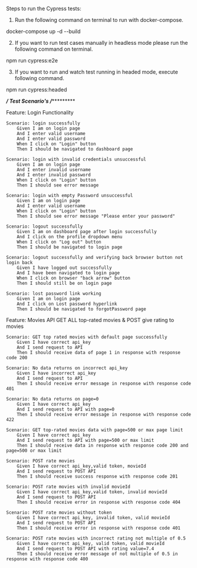 Steps to run the Cypress tests:

1) Run the following command on terminal to run with docker-compose.

docker-compose up -d --build

2) If you want to run test cases manually in headless mode please run the following command on terminal.

npm run cypress:e2e

3) If you want to run and watch test running in headed mode, execute following command.

npm run cypress:headed 

*****************/        Test Scenario's        /**************************

Feature: Login Functionality

    Scenario: login successfully
        Given I am on login page
        And I enter valid username
        And I enter valid password
        When I click on "Login" button
        Then I should be navigated to dashboard page

    Scenario: login with invalid credentials unsuccessful
        Given I am on login page
        And I enter invalid username
        And I enter invalid password
        When I click on "Login" button
        Then I should see error message

    Scenario: login with empty Password unsuccessful
        Given I am on login page
        And I enter valid username
        When I click on "Login" button
        Then I should see error message "Please enter your password"   

    Scenario: logout successfully
        Given I am on dashboard page after login successfully
        And I click on the profile dropdown menu
        When I click on "Log out" button
        Then I should be navigated to login page

    Scenario: logout successfully and verifying back browser button not login back
        Given I have logged out successfully
        And I have been navigated to login page
        When I click on browser "back arrow" button
        Then I should still be on login page
    
    Scenario: lost password link working
        Given I am on login page
        And I click on Lost password hyperlink
        Then I should be navigated to forgotPassword page


Feature: Movies API GET ALL top-rated movies & POST give rating to movies

    Scenario: GET top rated movies with default page successfully
        Given I have correct api_key
        And I send request to API
        Then I should receive data of page 1 in response with response code 200

    Scenario: No data returns on incorrect api_key
        Given I have incorrect api_key
        And I send request to API
        Then I should receive error message in response with response code 401

    Scenario: No data returns on page=0
        Given I have correct api_key
        And I send request to API with page=0
        Then I should receive error message in response with response code 422

    Scenario: GET top-rated movies data with page=500 or max page limit
        Given I have correct api_key
        And I send request to API with page=500 or max limit
        Then I should receive data in response with response code 200 and page=500 or max limit

    Scenario: POST rate movies
        Given I have correct api_key,valid token, movieId
        And I send request to POST API
        Then I should receive success response with response code 201

    Scenario: POST rate movies with invalid movieId
        Given I have correct api_key,valid token, invalid movieId
        And I send request to POST API
        Then I should receive error in response with response code 404

    Scenario: POST rate movies without token
        Given I have correct api_key, invalid token, valid movieId
        And I send request to POST API
        Then I should receive error in response with response code 401
    
    Scenario: POST rate movies with incorrect rating not multiple of 0.5
        Given I have correct api_key, valid token, valid movieId
        And I send request to POST API with rating value=7.4
        Then I should receive error message of not multiple of 0.5 in response with response code 400


    





